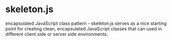 skeleton.js
===========

encapsulated JavaScript class pattern - skeleton.js serves as a nice starting point for creating clean, encapsulated JavaScript classes that can used in different client side or server side environments.
